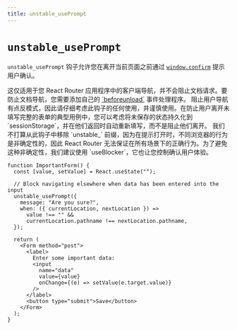 ```yaml
---
title: unstable_usePrompt
---
```


# `unstable_usePrompt`

`unstable_usePrompt` 钩子允许您在离开当前页面之前通过 [`window.confirm`][window-confirm] 提示用户确认。

<docs-info>
这仅适用于您 React Router 应用程序中的客户端导航，并不会阻止文档请求。要防止文档导航，您需要添加自己的 <a href="https://developer.mozilla.org/en-US/docs/Web/API/Window/beforeunload_event" target="_blank">`beforeunload`</a> 事件处理程序。
</docs-info>

<docs-warning>
阻止用户导航有点反模式，因此请仔细考虑此钩子的任何使用，并谨慎使用。在防止用户离开未填写完整的表单的典型用例中，您可以考虑将未保存的状态持久化到 `sessionStorage`，并在他们返回时自动重新填写，而不是阻止他们离开。
</docs-warning>

<docs-warning>
我们不打算从此钩子中移除 `unstable_` 前缀，因为在提示打开时，不同浏览器的行为是非确定性的，因此 React Router 无法保证在所有场景下的正确行为。为了避免这种非确定性，我们建议使用 `useBlocker`，它也让您控制确认用户体验。
</docs-warning>

```tsx
function ImportantForm() {
  const [value, setValue] = React.useState("");

  // Block navigating elsewhere when data has been entered into the input
  unstable_usePrompt({
    message: "Are you sure?",
    when: ({ currentLocation, nextLocation }) =>
      value !== "" &&
      currentLocation.pathname !== nextLocation.pathname,
  });

  return (
    <Form method="post">
      <label>
        Enter some important data:
        <input
          name="data"
          value={value}
          onChange={(e) => setValue(e.target.value)}
        />
      </label>
      <button type="submit">Save</button>
    </Form>
  );
}
```

[window-confirm]: https://developer.mozilla.org/en-US/docs/Web/API/Window/confirm